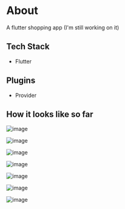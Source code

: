 # About

A flutter shopping app (I'm still working on it)

## Tech Stack
- Flutter

## Plugins
- Provider

## How it looks like so far

![image](https://user-images.githubusercontent.com/17504941/90147201-51f39580-dd58-11ea-99df-16dd9f1fdcfb.png)

![image](https://user-images.githubusercontent.com/17504941/90147488-a5fe7a00-dd58-11ea-9075-980f087773fc.png)

![image](https://user-images.githubusercontent.com/17504941/90147602-c0385800-dd58-11ea-8a9b-7952fac548d4.png)

![image](https://user-images.githubusercontent.com/17504941/90147808-fa095e80-dd58-11ea-8932-630a87282cd5.png)

![image](https://user-images.githubusercontent.com/17504941/90147872-10afb580-dd59-11ea-8ede-422d8c67d107.png)

![image](https://user-images.githubusercontent.com/17504941/90147945-2a50fd00-dd59-11ea-9288-551a52bd3b2b.png)

![image](https://user-images.githubusercontent.com/17504941/90148017-3d63cd00-dd59-11ea-8308-3bd3951fdbbb.png)
